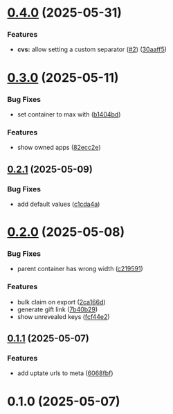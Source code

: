 # [0.4.0](https://github.com/MrMarble/hb-key-exporter/compare/v0.3.0...v0.4.0) (2025-05-31)


### Features

* **cvs:** allow setting a custom separator ([#2](https://github.com/MrMarble/hb-key-exporter/issues/2)) ([30aaff5](https://github.com/MrMarble/hb-key-exporter/commit/30aaff5848797c15c40e6e55599412c366049324))



# [0.3.0](https://github.com/MrMarble/hb-key-exporter/compare/v0.2.1...0.3.0) (2025-05-11)


### Bug Fixes

* set container to max with ([b1404bd](https://github.com/MrMarble/hb-key-exporter/commit/b1404bd41b4b6d234789abfba237211153ceb4a1))


### Features

* show owned apps ([82ecc2e](https://github.com/MrMarble/hb-key-exporter/commit/82ecc2e35c9394ac4171c704425205cdbc707839))



## [0.2.1](https://github.com/MrMarble/hb-key-exporter/compare/v0.2.0...v0.2.1) (2025-05-09)


### Bug Fixes

* add default values ([c1cda4a](https://github.com/MrMarble/hb-key-exporter/commit/c1cda4a00957cc0102129777b9907ad976a0e76f))



# [0.2.0](https://github.com/MrMarble/hb-key-exporter/compare/v0.1.1...v0.2.0) (2025-05-08)


### Bug Fixes

* parent container has wrong width ([c219591](https://github.com/MrMarble/hb-key-exporter/commit/c219591708215080eb947d391e2cfce1f399a082))


### Features

* bulk claim on export ([2ca166d](https://github.com/MrMarble/hb-key-exporter/commit/2ca166dbeee4d999f63a99c2e4eac5d835f6e449))
* generate gift link ([7b40b29](https://github.com/MrMarble/hb-key-exporter/commit/7b40b29337519d13622cce8d84efdaf752550cf0))
* show unrevealed keys ([fcf44e2](https://github.com/MrMarble/hb-key-exporter/commit/fcf44e27927a7806175862f87b19f2e35ff7ea74))



## [0.1.1](https://github.com/MrMarble/hb-key-exporter/compare/v0.1.0...v0.1.1) (2025-05-07)


### Features

* add uptate urls to meta ([6068fbf](https://github.com/MrMarble/hb-key-exporter/commit/6068fbfb6911a91b9a2caa41850d26d0b7fad948))



# 0.1.0 (2025-05-07)




